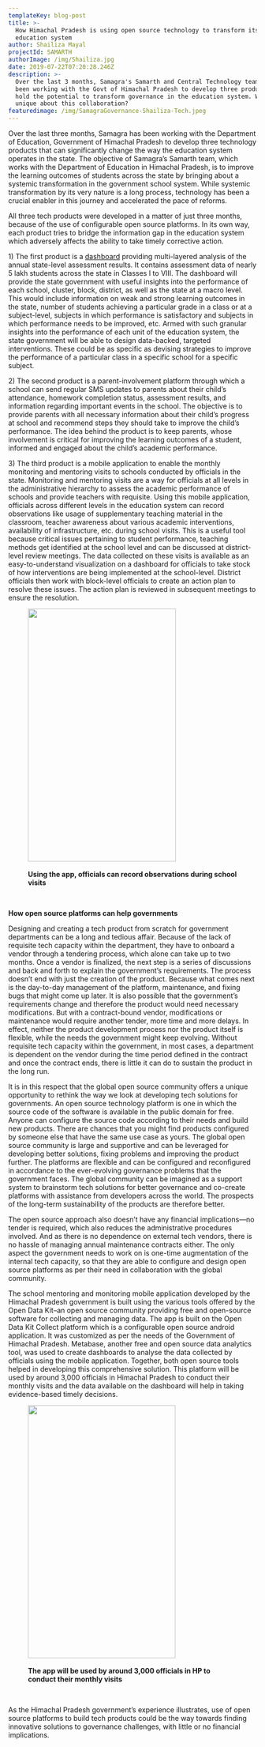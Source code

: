 ```yaml
---
templateKey: blog-post
title: >-
  How Himachal Pradesh is using open source technology to transform its
  education system
author: Shailiza Mayal
projectId: SAMARTH
authorImage: /img/Shailiza.jpg
date: 2019-07-22T07:20:28.246Z
description: >-
  Over the last 3 months, Samagra's Samarth and Central Technology teams have
  been working with the Govt of Himachal Pradesh to develop three products that
  hold the potential to transform governance in the education system. What's
  unique about this collaboration?
featuredimage: /img/SamagraGovernance-Shailiza-Tech.jpeg
---
```

<p>Over the last three months, Samagra has been working with the Department of Education, Government of Himachal Pradesh to develop three technology products that can significantly change the way the education system operates in the state. The objective of Samagra&rsquo;s Samarth team, which works with the Department of Education in Himachal Pradesh, is to improve the learning outcomes of students across the state by bringing about a systemic transformation in the government school system. While systemic transformation by its very nature is a long process, technology has been a crucial enabler in this journey and accelerated the pace of reforms.</p><p>All three tech products were developed in a matter of just three months, because of the use of configurable open source platforms. In its own way, each product tries to bridge the information gap in the education system which adversely affects the ability to take timely corrective action.</p><p>1) The first product is a&nbsp;<a href='https://hp-samarth.herokuapp.com/' target='_blank' rel='noreferrer noopener' aria-label=' (opens in a new tab)'>dashboard</a>&nbsp;providing multi-layered analysis of the annual state-level assessment results. It contains assessment data of nearly 5 lakh students across the state in Classes I to VIII. The dashboard will provide the state government with useful insights into the performance of each school, cluster, block, district, as well as the state at a macro level. This would include information on weak and strong learning outcomes in the state, number of students achieving a particular grade in a class or at a subject-level, subjects in which performance is satisfactory and subjects in which performance needs to be improved, etc. Armed with such granular insights into the performance of each unit of the education system, the state government will be able to design data-backed, targeted interventions. These could be as specific as devising strategies to improve the performance of a particular class in a specific school for a specific subject.</p><p>2) The second product is a parent-involvement platform through which a school can send regular SMS updates to parents about their child&rsquo;s attendance, homework completion status, assessment results, and information regarding important events in the school. The objective is to provide parents with all necessary information about their child&rsquo;s progress at school and recommend steps they should take to improve the child&rsquo;s performance. The idea behind the product is to keep parents, whose involvement is critical for improving the learning outcomes of a student, informed and engaged about the child&rsquo;s academic performance.</p><p>3) The third product is a mobile application to enable the monthly monitoring and mentoring visits to schools conducted by officials in the state. Monitoring and mentoring visits are a way for officials at all levels in the administrative hierarchy to assess the academic performance of schools and provide teachers with requisite. Using this mobile application, officials across different levels in the education system can record observations like usage of supplementary teaching material in the classroom, teacher awareness about various academic interventions, availability of infrastructure, etc. during school visits. This is a useful tool because critical issues pertaining to student performance, teaching methods get identified at the school level and can be discussed at district-level review meetings. The data collected on these visits is available as an easy-to-understand visualization on a dashboard for officials to take stock of how interventions are being implemented at the school-level. District officials then work with block-level officials to create an action plan to resolve these issues. The action plan is reviewed in subsequent meetings to ensure the resolution.</p><div class='wp-block-image'><figure class='aligncenter is-resized'><img class='wp-image-329' src='http://samagragovernance.in/blog/wp-content/uploads/2019/07/SS-App-1-1-600x1024.jpg' sizes='(max-width: 300px) 100vw, 300px' srcset='http://samagragovernance.in/blog/wp-content/uploads/2019/07/SS-App-1-1-600x1024.jpg 600w, http://samagragovernance.in/blog/wp-content/uploads/2019/07/SS-App-1-1-176x300.jpg 176w, http://samagragovernance.in/blog/wp-content/uploads/2019/07/SS-App-1-1.jpg 720w' alt='' width='300' height='512' /><figcaption><br /><strong>Using the app, officials can record observations during school visits</strong></figcaption></figure></div><p>&nbsp;</p><p class='has-medium-font-size'><strong>How open source platforms can help governments</strong></p><p>Designing and creating a tech product from scratch for government departments can be a long and tedious affair. Because of the lack of requisite tech capacity within the department, they have to onboard a vendor through a tendering process, which alone can take up to two months. Once a vendor is finalized, the next step is a series of discussions and back and forth to explain the government&rsquo;s requirements. The process doesn&rsquo;t end with just the creation of the product. Because what comes next is the day-to-day management of the platform, maintenance, and fixing bugs that might come up later. It is also possible that the government&rsquo;s requirements change and therefore the product would need necessary modifications. But with a contract-bound vendor, modifications or maintenance would require another tender, more time and more delays. In effect, neither the product development process nor the product itself is flexible, while the needs the government might keep evolving. Without requisite tech capacity within the government, in most cases, a department is dependent on the vendor during the time period defined in the contract and once the contract ends, there is little it can do to sustain the product in the long run.</p><p>It is in this respect that the global open source community offers a unique opportunity to rethink the way we look at developing tech solutions for governments. An open source technology platform is one in which the source code of the software is available in the public domain for free. Anyone can configure the source code according to their needs and build new products. There are chances that you might find products configured by someone else that have the same use case as yours. The global open source community is large and supportive and can be leveraged for developing better solutions, fixing problems and improving the product further. The platforms are flexible and can be configured and reconfigured in accordance to the ever-evolving governance problems that the government faces. The global community can be imagined as a support system to brainstorm tech solutions for better governance and co-create platforms with assistance from developers across the world. The prospects of the long-term sustainability of the products are therefore better.</p><p>The open source approach also doesn&rsquo;t have any financial implications&mdash;no tender is required, which also reduces the administrative procedures involved. And as there is no dependence on external tech vendors, there is no hassle of managing annual maintenance contracts either. The only aspect the government needs to work on is one-time augmentation of the internal tech capacity, so that they are able to configure and design open source platforms as per their need in collaboration with the global community.</p><p>The school mentoring and monitoring mobile application developed by the Himachal Pradesh government is built using the various tools offered by the Open Data Kit&ndash;an open source community providing free and open-source software for collecting and managing data. The app is built on the Open Data Kit Collect platform which is a configurable open source android application. It was customized as per the needs of the Government of Himachal Pradesh. Metabase, another free and open source data analytics tool, was used to create dashboards to analyse the data collected by officials using the mobile application. Together, both open source tools helped in developing this comprehensive solution. This platform will be used by around 3,000 officials in Himachal Pradesh to conduct their monthly visits and the data available on the dashboard will help in taking evidence-based timely decisions.</p><div class='wp-block-image'><figure class='aligncenter is-resized'><img class='wp-image-330' src='http://samagragovernance.in/blog/wp-content/uploads/2019/07/SS-App-2-1-598x1024.jpg' sizes='(max-width: 299px) 100vw, 299px' srcset='http://samagragovernance.in/blog/wp-content/uploads/2019/07/SS-App-2-1-598x1024.jpg 598w, http://samagragovernance.in/blog/wp-content/uploads/2019/07/SS-App-2-1-175x300.jpg 175w, http://samagragovernance.in/blog/wp-content/uploads/2019/07/SS-App-2-1.jpg 720w' alt='' width='299' height='512' /><figcaption><br /><strong>The app will be used by around 3,000 officials in HP to conduct their monthly visits</strong></figcaption></figure></div><p>&nbsp;</p><p>As the Himachal Pradesh government&rsquo;s experience illustrates, use of open source platforms to build tech products could be the way towards finding innovative solutions to governance challenges, with little or no financial implications.</p></p>
